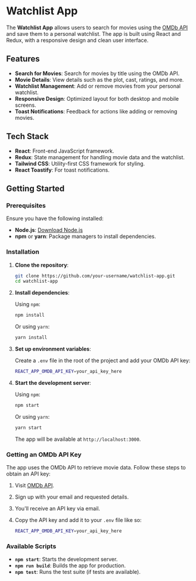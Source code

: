 # Watchlist App

The **Watchlist App** allows users to search for movies using the [OMDb API](https://www.omdbapi.com/) and save them to a personal watchlist. The app is built using React and Redux, with a responsive design and clean user interface.

## Features

- **Search for Movies**: Search for movies by title using the OMDb API.
- **Movie Details**: View details such as the plot, cast, ratings, and more.
- **Watchlist Management**: Add or remove movies from your personal watchlist.
- **Responsive Design**: Optimized layout for both desktop and mobile screens.
- **Toast Notifications**: Feedback for actions like adding or removing movies.

## Tech Stack

- **React**: Front-end JavaScript framework.
- **Redux**: State management for handling movie data and the watchlist.
- **Tailwind CSS**: Utility-first CSS framework for styling.
- **React Toastify**: For toast notifications.

## Getting Started

### Prerequisites

Ensure you have the following installed:

- **Node.js**: [Download Node.js](https://nodejs.org/)
- **npm** or **yarn**: Package managers to install dependencies.

### Installation

1. **Clone the repository**:

   ```bash
   git clone https://github.com/your-username/watchlist-app.git
   cd watchlist-app
   ```

2. **Install dependencies**:

   Using `npm`:

   ```bash
   npm install
   ```

   Or using `yarn`:

   ```bash
   yarn install
   ```

3. **Set up environment variables**:

   Create a `.env` file in the root of the project and add your OMDb API key:

   ```bash
   REACT_APP_OMDB_API_KEY=your_api_key_here
   ```

4. **Start the development server**:

   Using `npm`:

   ```bash
   npm start
   ```

   Or using `yarn`:

   ```bash
   yarn start
   ```

   The app will be available at `http://localhost:3000`.

### Getting an OMDb API Key

The app uses the OMDb API to retrieve movie data. Follow these steps to obtain an API key:

1. Visit [OMDb API](https://www.omdbapi.com/apikey.aspx).
2. Sign up with your email and requested details.
3. You'll receive an API key via email.
4. Copy the API key and add it to your `.env` file like so:

   ```bash
   REACT_APP_OMDB_API_KEY=your_api_key_here
   ```

### Available Scripts

- **`npm start`**: Starts the development server.
- **`npm run build`**: Builds the app for production.
- **`npm test`**: Runs the test suite (if tests are available).
